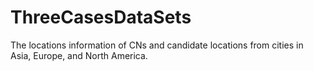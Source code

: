 # ThreeCasesDataSets
The locations information of CNs and candidate locations from cities in Asia, Europe, and North America.
